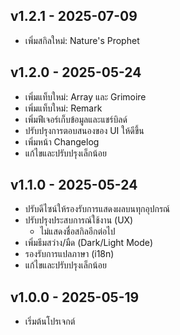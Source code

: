 ## v1.2.1 - 2025-07-09

- เพิ่มสกิลใหม่: Nature's Prophet

## v1.2.0 - 2025-05-24

- เพิ่มแท็บใหม่: Array และ Grimoire
- เพิ่มแท็บใหม่: Remark
- เพิ่มฟีเจอร์เก็บข้อมูลและแชร์บิลด์
- ปรับปรุงการตอบสนองของ UI ให้ดีขึ้น
- เพิ่มหน้า Changelog
- แก้ไขและปรับปรุงเล็กน้อย

## v1.1.0 - 2025-05-24

- ปรับดีไซน์ให้รองรับการแสดงผลบนทุกอุปกรณ์
- ปรับปรุงประสบการณ์ใช้งาน (UX)
  - ไม่แสดงชื่อสกิลอีกต่อไป
- เพิ่มธีมสว่าง/มืด (Dark/Light Mode)
- รองรับการแปลภาษา (i18n)
- แก้ไขและปรับปรุงเล็กน้อย

## v1.0.0 - 2025-05-19

- เริ่มต้นโปรเจกต์